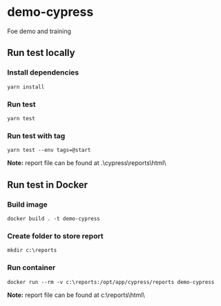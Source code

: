# demo-cypress
Foe demo and training

## Run test locally

### Install dependencies

```
yarn install
```

### Run test

```
yarn test
```

### Run test with tag

```
yarn test --env tags=@start
```

**Note:** report file can be found at .\cypress\reports\html\

## Run test in Docker

### Build image

```
docker build . -t demo-cypress
```

### Create folder to store report

```
mkdir c:\reports
```

### Run container

```
docker run --rm -v c:\reports:/opt/app/cypress/reports demo-cypress
```

**Note:** report file can be found at c:\reports\html\
